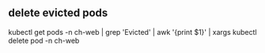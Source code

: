 ## delete evicted pods
kubectl get pods -n ch-web | grep 'Evicted' | awk '{print $1}' | xargs kubectl delete pod -n ch-web
